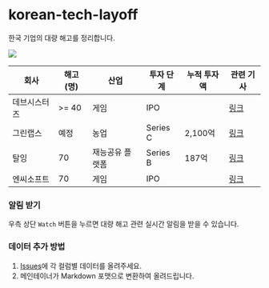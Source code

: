 # korean-tech-layoff
한국 기업의 대량 해고를 정리합니다.


<img src="https://img.shields.io/badge/%EC%B5%9C%EC%A2%85%EC%88%98%EC%A0%95%EC%9D%BC-2023.02.02-brightgreen" />

| 회사     | 해고(명)  | 산업       | 투자 단계    | 누적 투자액 | 관련 기사                                                                                                                                                                                                                                                                                                                                                                                                                                                                                                                              |
| ------ | ------ | -------- | -------- | ------ | ---------------------------------------------------------------------------------------------------------------------------------------------------------------------------------------------------------------------------------------------------------------------------------------------------------------------------------------------------------------------------------------------------------------------------------------------------------------------------------------------------------------------------------- |
| 데브시스터즈 | \>= 40 | 게임       | IPO      |        | [링크](https://it.chosun.com/site/data/html_dir/2023/01/31/2023013100990.html)                                                                                                                                                                                                                                                                                                                                                                                   |
| 그린랩스   | 예정     | 농업       | Series C | 2,100억 | [링크](https://news.mt.co.kr/mtview.php?no=2023020111284153447)                                                                                                                                                                                                                                                                                                                                                                                                                 |
| 탈잉     | 70     | 재능공유 플랫폼 | Series B | 187억   | [링크](http://www.newsworker.co.kr/news/articleView.html?idxno=180867#:~:text=%EC%B5%9C%EA%B7%BC%20%EC%9E%AC%EB%8A%A5%20%EA%B3%B5%EC%9C%A0%20%ED%94%8C%EB%9E%AB%ED%8F%BC%20%ED%83%88%EC%9E%89,%EB%8A%94%2025%EB%AA%85%EC%9C%BC%EB%A1%9C%20%EC%A4%84%EC%97%88%EB%8B%A4.) |
| 엔씨소프트  | 70     | 게임       | IPO      |        | [링크](https://www.sedaily.com/NewsView/29LLFFJE0S)                                                                                                                                                                                                                                                                                                                                                                                                                                         |

### 알림 받기

우측 상단 `Watch` 버튼을 누르면 대량 해고 관련 실시간 알림을 받을 수 있습니다.

### 데이터 추가 방법

1. [Issues](https://github.com/sinwoobang/korean-tech-layoff/issues)에 각 컬럼별 데이터를 올려주세요.
2. 메인테이너가 Markdown 포맷으로 변환하여 올려드립니다.
